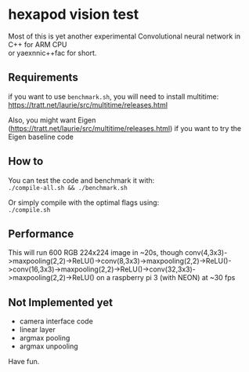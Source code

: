 # hexapod vision test

Most of this is yet another experimental Convolutional neural network in C++ for ARM CPU  
or yaexnnic++fac for short.  

## Requirements  

if you want to use `benchmark.sh`, you will need to install multitime:
https://tratt.net/laurie/src/multitime/releases.html  

Also, you might want Eigen (https://tratt.net/laurie/src/multitime/releases.html) if you want to try the Eigen baseline code

## How to  

You can test the code and benchmark it with:  
`./compile-all.sh && ./benchmark.sh`  

Or simply compile with the optimal flags using:  
`./compile.sh` 

## Performance  

This will run 600 RGB 224x224 image in ~20s, though conv(4,3x3)->maxpooling(2,2)->ReLU()->conv(8,3x3)->maxpooling(2,2)->ReLU()->conv(16,3x3)->maxpooling(2,2)->ReLU()->conv(32,3x3)->maxpooling(2,2)->ReLU() on a raspberry pi 3 (with NEON) at ~30 fps 

## Not Implemented yet

- camera interface code
- linear layer
- argmax pooling 
- argmax unpooling

Have fun.  
